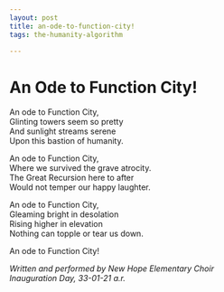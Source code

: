 ```yaml
---
layout: post
title: an-ode-to-function-city!
tags: the-humanity-algorithm

---
```

# An Ode to Function City!

An ode to Function City,  
Glinting towers seem so pretty  
And sunlight streams serene  
Upon this bastion of humanity.

An ode to Function City,  
Where we survived the grave atrocity.  
The Great Recursion here to after  
Would not temper our happy laughter.

An ode to Function City,  
Gleaming bright in desolation  
Rising higher in elevation  
Nothing can topple or tear us down.

An ode to Function City!

_Written and performed by New Hope Elementary Choir  
Inauguration Day, 33-01-21 a.r._